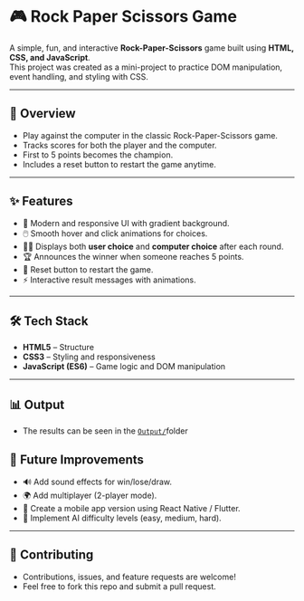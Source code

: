 # 🎮 Rock Paper Scissors Game

A simple, fun, and interactive **Rock-Paper-Scissors** game built using **HTML, CSS, and JavaScript**.  
This project was created as a mini-project to practice DOM manipulation, event handling, and styling with CSS.

---

## 🚀 Overview
- Play against the computer in the classic Rock-Paper-Scissors game.
- Tracks scores for both the player and the computer.
- First to 5 points becomes the champion.
- Includes a reset button to restart the game anytime.

---

## ✨ Features
- 🎨 Modern and responsive UI with gradient background.
- 🖱️ Smooth hover and click animations for choices.
- 🧑‍💻 Displays both **user choice** and **computer choice** after each round.
- 🏆 Announces the winner when someone reaches 5 points.
- 🔄 Reset button to restart the game.
- ⚡ Interactive result messages with animations.

---

## 🛠️ Tech Stack
- **HTML5** – Structure  
- **CSS3** – Styling and responsiveness  
- **JavaScript (ES6)** – Game logic and DOM manipulation  

---

## 📊 Output
- The results can be seen in the [`Output/`](Output/)folder

## 📌 Future Improvements
- 🔊 Add sound effects for win/lose/draw.
- 🌍 Add multiplayer (2-player mode).
- 📱 Create a mobile app version using React Native / Flutter.
- 🧠 Implement AI difficulty levels (easy, medium, hard).

---

## 🤝 Contributing
- Contributions, issues, and feature requests are welcome!
- Feel free to fork this repo and submit a pull request.
